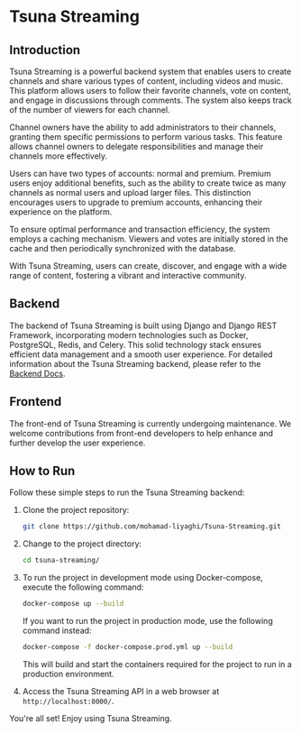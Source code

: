 # Tsuna Streaming

## Introduction <a name="introduction"></a>
Tsuna Streaming is a powerful backend system that enables users to create channels and share various types of content, including videos and music. This platform allows users to follow their favorite channels, vote on content, and engage in discussions through comments. The system also keeps track of the number of viewers for each channel.

Channel owners have the ability to add administrators to their channels, granting them specific permissions to perform various tasks. This feature allows channel owners to delegate responsibilities and manage their channels more effectively.

Users can have two types of accounts: normal and premium. Premium users enjoy additional benefits, such as the ability to create twice as many channels as normal users and upload larger files. This distinction encourages users to upgrade to premium accounts, enhancing their experience on the platform.

To ensure optimal performance and transaction efficiency, the system employs a caching mechanism. Viewers and votes are initially stored in the cache and then periodically synchronized with the database.

With Tsuna Streaming, users can create, discover, and engage with a wide range of content, fostering a vibrant and interactive community.

## Backend <a name="backend"></a>
The backend of Tsuna Streaming is built using Django and Django REST Framework, incorporating modern technologies such as Docker, PostgreSQL, Redis, and Celery. This solid technology stack ensures efficient data management and a smooth user experience.
For detailed information about the Tsuna Streaming backend, please refer to the [Backend Docs](backend/README.md).

## Frontend <a name="frontend"></a>
The front-end of Tsuna Streaming is currently undergoing maintenance. We welcome contributions from front-end developers to help enhance and further develop the user experience.

## How to Run <a name="how-to-run"></a>
Follow these simple steps to run the Tsuna Streaming backend:

1. Clone the project repository:
    ```bash
    git clone https://github.com/mohamad-liyaghi/Tsuna-Streaming.git
    ```

2. Change to the project directory:
    ```bash
    cd tsuna-streaming/
    ```

3. To run the project in development mode using Docker-compose, execute the following command:
    ```bash
    docker-compose up --build
    ```

   If you want to run the project in production mode, use the following command instead:
    ```bash
    docker-compose -f docker-compose.prod.yml up --build
    ```

   This will build and start the containers required for the project to run in a production environment.

4. Access the Tsuna Streaming API in a web browser at `http://localhost:8000/`.

You're all set! Enjoy using Tsuna Streaming.
